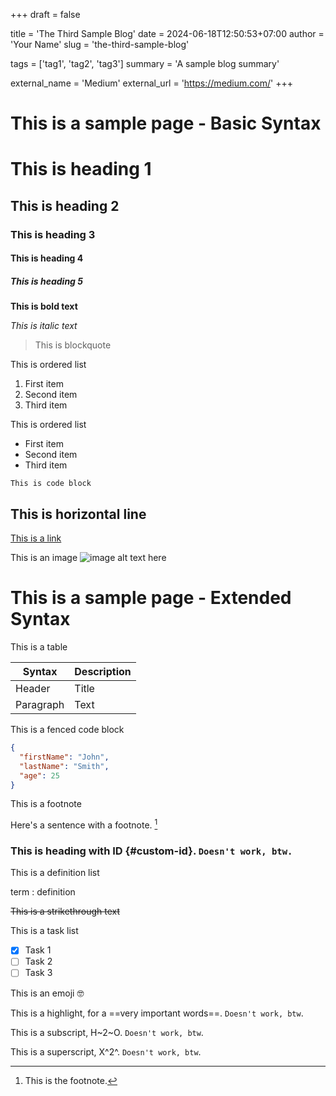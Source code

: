 +++
draft = false

title = 'The Third Sample Blog'
date = 2024-06-18T12:50:53+07:00
author = 'Your Name'
slug = 'the-third-sample-blog'

tags = ['tag1', 'tag2', 'tag3']
summary = 'A sample blog summary'

external_name = 'Medium'
external_url = 'https://medium.com/'
+++

# This is a sample page - Basic Syntax

# This is heading 1

## This is heading 2

### This is heading 3

#### This is heading 4

##### This is heading 5

**This is bold text**

*This is italic text*

> This is blockquote

This is ordered list

1. First item
2. Second item
3. Third item

This is ordered list

- First item
- Second item
- Third item

`This is code block`

This is horizontal line
---

[This is a link](https://github.com/odhyp)

This is an image
![image alt text here](image.jpg)

# This is a sample page - Extended Syntax

This is a table

| Syntax | Description |
| ----------- | ----------- |
| Header | Title |
| Paragraph | Text |

This is a fenced code block

```json
{
  "firstName": "John",
  "lastName": "Smith",
  "age": 25
}
```

This is a footnote

Here's a sentence with a footnote. [^1]

[^1]: This is the footnote.

### This is heading with ID {#custom-id}. `Doesn't work, btw.`

This is a definition list

term
: definition 

~~This is a strikethrough text~~

This is a task list

- [x] Task 1
- [ ] Task 2
- [ ] Task 3

This is an emoji :nerd_face:

This is a highlight, for a ==very important words==. `Doesn't work, btw`.

This is a subscript, H~2~O. `Doesn't work, btw`.

This is a superscript, X^2^. `Doesn't work, btw`.
